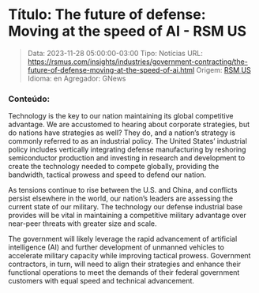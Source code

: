 # Título: The future of defense: Moving at the speed of AI - RSM US

>Data: 2023-11-28 05:00:00-03:00
>Tipo: Notícias
>URL: https://rsmus.com/insights/industries/government-contracting/the-future-of-defense-moving-at-the-speed-of-ai.html
>Origem: [RSM US](https://rsmus.com)
>Idioma: en
>Agregador: GNews

### Conteúdo:

Technology is the key to our nation maintaining its global competitive advantage. We are accustomed to hearing about corporate strategies, but do nations have strategies as well? They do, and a nation’s strategy is commonly referred to as an industrial policy. The United States’ industrial policy includes vertically integrating defense manufacturing by reshoring semiconductor production and investing in research and development to create the technology needed to compete globally, providing the bandwidth, tactical prowess and speed to defend our nation.

As tensions continue to rise between the U.S. and China, and conflicts persist elsewhere in the world, our nation’s leaders are assessing the current state of our military. The technology our defense industrial base provides will be vital in maintaining a competitive military advantage over near-peer threats with greater size and scale.

The government will likely leverage the rapid advancement of artificial intelligence (AI) and further development of unmanned vehicles to accelerate military capacity while improving tactical prowess. Government contractors, in turn, will need to align their strategies and enhance their functional operations to meet the demands of their federal government customers with equal speed and technical advancement.
